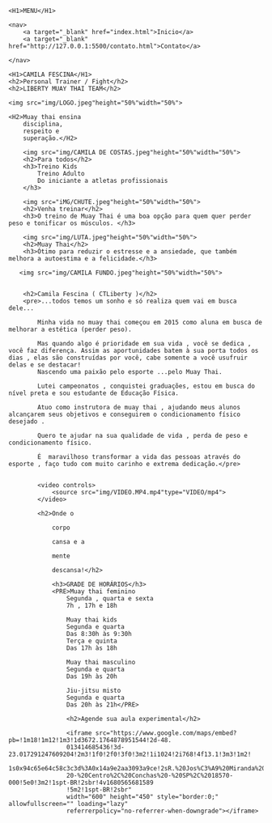 <!DOCTYPE html>
<html lang="pt-br">
<head>
    <meta charset="UTF-8">
    <meta http-equiv="X-UA-Compatible" content="IE=edge">
    <meta name="viewport" content="width=device-width, initial-scale=1.0">
    <title>CAMILA FESCINA</title>
    <link rel="shortcut icon" href="favicon.ico" type="image/x-icon">
</head>
<body>

    <H1>MENU</H1>

    <nav>
        <a target="_blank" href="index.html">Inicio</a>
        <a target="_blank" href="http://127.0.0.1:5500/contato.html">Contato</a>

    </nav>

    <H1>CAMILA FESCINA</H1>
    <h2>Personal Trainer / Fight</h2>
    <h2>LIBERTY MUAY THAI TEAM</h2>

    <img src="img/LOGO.jpeg"height="50%"width="50%">

    <H2>Muay thai ensina
        disciplina,
        respeito e
        superação.</H2>

        <img src="img/CAMILA DE COSTAS.jpeg"height="50%"width="50%">
        <h2>Para todos</h2>
        <h3>Treino Kids
            Treino Adulto
            Do iniciante a atletas profissionais
        </h3>

        <img src="iMG/CHUTE.jpeg"height="50%"width="50%">
        <h2>Venha treinar</h2>
        <h3>O treino de Muay Thai é uma boa opção para quem quer perder peso e tonificar os músculos. </h3>

        <img src="img/LUTA.jpeg"height="50%"width="50%">
        <h2>Muay Thai</h2>
        <h3>Ótimo para reduzir o estresse e a ansiedade, que também melhora a autoestima e a felicidade.</h3>

       <img src="img/CAMILA FUNDO.jpeg"height="50%"width="50%">

       
        <h2>Camila Fescina ( CTLiberty )</h2>
        <pre>...todos temos um sonho e só realiza quem vai em busca dele...

            Minha vida no muay thai começou em 2015 como aluna em busca de melhorar a estética (perder peso).
            
            Mas quando algo é prioridade em sua vida , você se dedica , você faz diferença. Assim as aportunidades batem à sua porta todos os dias , elas são construídas por você, cabe somente a você usufruir delas e se destacar!
            Nascendo uma paixão pelo esporte ...pelo Muay Thai. 
            
            Lutei campeonatos , conquistei graduações, estou em busca do nível preta e sou estudante de Educação Física.
            
            Atuo como instrutora de muay thai , ajudando meus alunos alcançarem seus objetivos e conseguirem o condicionamento físico desejado .
            
            Quero te ajudar na sua qualidade de vida , perda de peso e condicionamento físico.
            
            É  maravilhoso transformar a vida das pessoas através do esporte , faço tudo com muito carinho e extrema dedicação.</pre>

            
            <video controls>
                <source src="img/VIDEO.MP4.mp4"type="VIDEO/mp4">
            </video>

            <h2>Onde o

                corpo
                
                cansa e a
                
                mente
                
                descansa!</h2>

                <h3>GRADE DE HORÁRIOS</h3>
                <PRE>Muay thai feminino
                    Segunda , quarta e sexta
                    7h , 17h e 18h
                    
                    Muay thai kids
                    Segunda e quarta
                    Das 8:30h às 9:30h
                    Terça e quinta
                    Das 17h às 18h
                    
                    Muay thai masculino
                    Segunda e quarta
                    Das 19h às 20h
                    
                    Jiu-jitsu misto
                    Segunda e quarta
                    Das 20h às 21h</PRE>

                    <h2>Agende sua aula experimental</h2>

                    <iframe src="https://www.google.com/maps/embed?pb=!1m18!1m12!1m3!1d3672.1764878951544!2d-48.
                    013414685436!3d-23.017291247609204!2m3!1f0!2f0!3f0!3m2!1i1024!2i768!4f13.1!3m3!1m2!
                    1s0x94c65e64c58c3c3d%3A0x14a9e2aa3093a9ce!2sR.%20Jos%C3%A9%20Miranda%20do%20Amaral%2C%2037%
                    20-%20Centro%2C%20Conchas%20-%20SP%2C%2018570-000!5e0!3m2!1spt-BR!2sbr!4v1680565681589
                    !5m2!1spt-BR!2sbr" 
                    width="600" height="450" style="border:0;" allowfullscreen="" loading="lazy" 
                    referrerpolicy="no-referrer-when-downgrade"></iframe>



</body>
</html>

